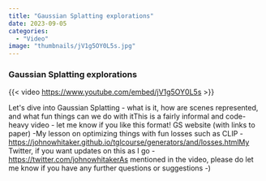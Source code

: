 ```yaml
---
title: "Gaussian Splatting explorations"
date: 2023-09-05
categories: 
  - "Video"
image: "thumbnails/jV1g5OY0L5s.jpg"
---
```


### Gaussian Splatting explorations

{{< video https://www.youtube.com/embed/jV1g5OY0L5s >}}

Let's dive into Gaussian Splatting - what is it, how are scenes represented, and what fun things can we do with itThis is a fairly informal and code-heavy video - let me know if you like this format! GS website (with links to paper) -My lesson on optimizing things with fun losses such as CLIP - https://johnowhitaker.github.io/tglcourse/generators/and/losses.htmlMy Twitter, if you want updates on this as I go - https://twitter.com/johnowhitakerAs mentioned in the video, please do let me know if you have any further questions or suggestions  -)

